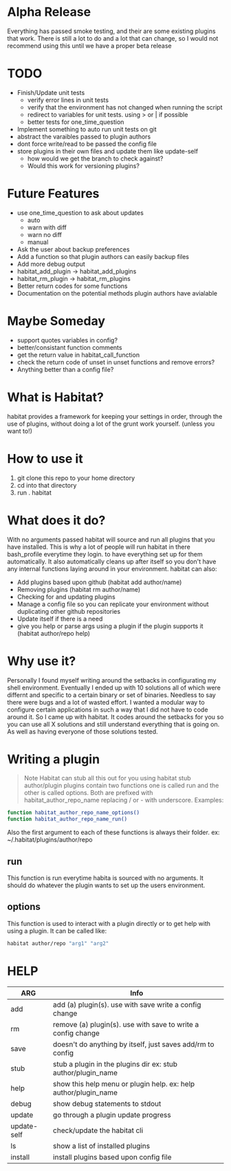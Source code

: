 # Alpha Release
Everything has passed smoke testing, and their are some existing plugins that work. There is still a lot to do and a lot that can change, so I would not recommend using this until we have a proper beta release

# TODO
* Finish/Update unit tests
	* verify error lines in unit tests
	* verify that the environment has not changed when running the script
	* redirect to variables for unit tests. using > or | if possible
	* better tests for one_time_question
* Implement something to auto run unit tests on git
* abstract the varaibles passed to plugin authors
* dont force write/read to be passed the config file
* store plugins in their own files and update them like update-self
	* how would we get the branch to check against?
	* Would this work for versioning plugins?



# Future Features
* use one_time_question to ask about updates
	* auto
	* warn with diff
	* warn no diff
	* manual
* Ask the user about backup preferences
* Add a function so that plugin authors can easily backup files
* Add more debug output
* habitat_add_plugin -> habitat_add_plugins
* habitat_rm_plugin -> habitat_rm_plugins
* Better return codes for some functions
* Documentation on the potential methods plugin authors have avialable



# Maybe Someday
* support quotes variables in config?
* better/consistant function comments
* get the return value in habitat_call_function
* check the return code of unset in unset functions and remove errors?
* Anything better than a config file?

# What is Habitat?
habitat provides a framework for keeping your settings in order, through the use of plugins, without doing a lot of the grunt work yourself. (unless you want to!)

# How to use it
1. git clone this repo to your home directory
2. cd into that directory
3. run . habitat

# What does it do?
With no arguments passed habitat will source and run all plugins that you have installed. This is why a lot of people will run habitat in there bash_profile everytime they login. to have everything set up for them automatically. It also automatically cleans up after itself so you don't have any internal functions laying around in your environment. habitat can also:

* Add plugins based upon github (habitat add author/name)
* Removing plugins (habitat rm author/name)
* Checking for and updating plugins
* Manage a config file so you can replicate your environment without duplicating other github repositories
* Update itself if there is a need
* give you help or parse args using a plugin if the plugin supports it (habitat author/repo help)


# Why use it?
Personally I found myself writing around the setbacks in configurating my shell environment. Eventually I ended up with 10 solutions all of which were differnt and specific to a certain binary or set of binaries. Needless to say there were bugs and a lot of wasted effort. I wanted a modular way to configure certain applications in such a way that I did not have to code around it. So I came up with habitat. It codes around the setbacks for you so you can use all X solutions and still understand everything that is going on. As well as having everyone of those solutions tested.

# Writing a plugin
> Note Habitat can stub all this out for you using habitat stub author/plugin
plugins contain two functions one is called run and the other is called options. Both are prefixed with habitat_author_repo_name replacing / or - with underscore. Examples:

```BASH
function habitat_author_repo_name_options()
function habitat_author_repo_name_run()
```

Also the first argument to each of these functions is always their folder. ex: ~/.habitat/plugins/author/repo

## run
This function is run everytime habita is sourced with no arguments. It should do whatever the plugin wants to set up the users environment.

## options
This function is used to interact with a plugin directly or to get help with using a plugin. It can be called like:

```BASH
habitat author/repo "arg1" "arg2"
```

# HELP

| ARG             | Info
|-----------------|---------------------------------------------
| add             | add (a) plugin(s). use with save write a config change
| rm              | remove (a) plugin(s). use with save to write a config change
| save            | doesn't do anything by itself, just saves add/rm to config
| stub            | stub a plugin in the plugins dir ex: stub author/plugin_name
| help            | show this help menu or plugin help. ex: help author/plugin_name
| debug           | show debug statements to stdout
| update          | go through a plugin update progress
| update-self     | check/update the habitat cli
| ls              | show a list of installed plugins
| install         | install plugins based upon config file
